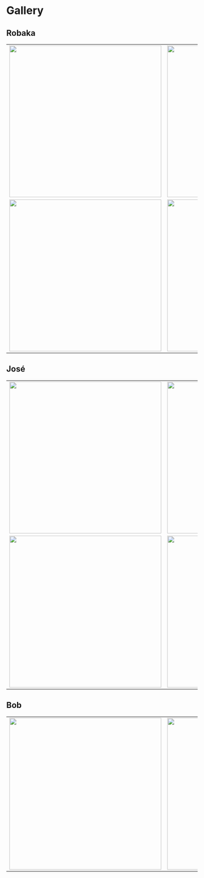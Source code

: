 # Gallery

## Robaka

| | |
|:-:|:-:|
| <img src="img/robaka.jpg" width="400"/> | <img src="img/robaka2.png" width="400"/> |
| <a href="https://www.youtube.com/watch?v=KP6Jw8Xr8P8"><img src="https://img.youtube.com/vi/KP6Jw8Xr8P8/0.jpg" width="400"/></a> | <a href="https://www.youtube.com/watch?v=KbH6WZnc5S4"><img src="https://img.youtube.com/vi/KbH6WZnc5S4/0.jpg" width="400"/></a> |

## José

| | |
|:-:|:-:|
| <img src="img/jose_front.jpeg" width="400"/> | <img src="img/jose_side.jpeg" width="400"/> |
| <img src="img/jose_tow_truck.jpeg" width="400"/> | <a href="https://youtu.be/tB5UyXQKMec"><img src="img/jose_yt_thumbnail.jpeg" width="400"/></a> |

## Bob

| | |
|:-:|:-:|
| <img src="img/bob_at_work.jpeg" width="400"/> | <img src="img/bob_internals.jpeg" width="400"/> |